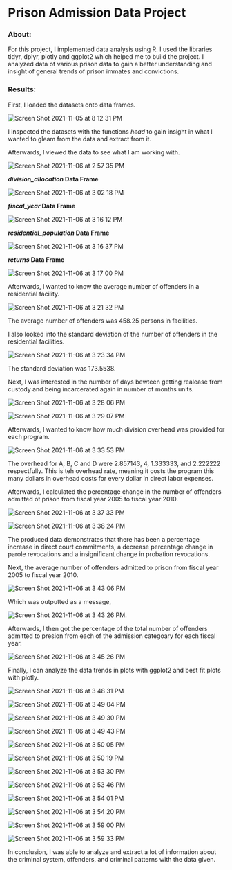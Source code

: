 # Prison Admission Data Project
### About: 

For this project, I implemented data analysis using R. I used the libraries tidyr, dplyr, plotly and ggplot2 which helped me to build the project. I analyzed data of various prison data to gain a better understanding and insight of general trends of prison immates and convictions. 
 
### Results: 

First, I loaded the datasets onto data frames.

![Screen Shot 2021-11-05 at 8 12 31 PM](https://user-images.githubusercontent.com/89553126/140592904-959494e8-636e-4a70-86f0-f19d1179d1d7.png)

I inspected the datasets with the functions *head* to gain insight in what I wanted to gleam from the data and extract from it.


Afterwards, I viewed the data to see what I am working with. 

![Screen Shot 2021-11-06 at 2 57 35 PM](https://user-images.githubusercontent.com/89553126/140622269-1a78a511-7736-431c-a004-2855edaba60a.png)

***division_allocation* Data Frame**

![Screen Shot 2021-11-06 at 3 02 18 PM](https://user-images.githubusercontent.com/89553126/140622364-4460dc5a-1130-4613-8102-7580d921c325.png)

***fiscal_year* Data Frame**

![Screen Shot 2021-11-06 at 3 16 12 PM](https://user-images.githubusercontent.com/89553126/140622722-10d801f0-c1d5-4607-970e-d05e0984b998.png)

***residential_population* Data Frame**

![Screen Shot 2021-11-06 at 3 16 37 PM](https://user-images.githubusercontent.com/89553126/140622727-258eb3f3-22f1-4137-baf0-88ca65afb8ce.png)

***returns* Data Frame**

![Screen Shot 2021-11-06 at 3 17 00 PM](https://user-images.githubusercontent.com/89553126/140622741-8c95a05c-6933-45e7-b4cb-36fb1f48493b.png)

Afterwards, I wanted to know the average number of offenders in a residential facility.
 
![Screen Shot 2021-11-06 at 3 21 32 PM](https://user-images.githubusercontent.com/89553126/140622821-2787ff02-9828-4ab4-8533-6367438a0e1a.png)

The average number of offenders was 458.25 persons in facilities. 

I also looked into the standard deviation of the number of offenders in the residential facilities.  

![Screen Shot 2021-11-06 at 3 23 34 PM](https://user-images.githubusercontent.com/89553126/140622868-2a7b0a12-5e1a-4a26-aed3-24383e9bab77.png)

The standard deviation was 173.5538.

Next, I was interested in the number of days bewteen getting realease from custody and being incarcerated again in number of months units.
 
![Screen Shot 2021-11-06 at 3 28 06 PM](https://user-images.githubusercontent.com/89553126/140622933-72cf37db-35b0-452f-9232-4c9c75f202fa.png)

![Screen Shot 2021-11-06 at 3 29 07 PM](https://user-images.githubusercontent.com/89553126/140622956-0d25fc14-9f7b-4b4d-aa41-03d3566c5f13.png)

Afterwards, I wanted to know how much division overhead was provided for each program.
 
![Screen Shot 2021-11-06 at 3 33 53 PM](https://user-images.githubusercontent.com/89553126/140623047-0299693d-483b-4b6b-9909-bdceddca0bae.png)

The overhead for A, B, C and D were 2.857143, 4, 1.333333, and 2.222222 respectfully. This is teh overhead rate, meaning it costs the program this many dollars in overhead costs for every dollar in direct labor expenses.

Afterwards,  I calculated the percentage change in the number of offenders admitted ot prison from fiscal year 2005 to fiscal year 2010.
 
![Screen Shot 2021-11-06 at 3 37 33 PM](https://user-images.githubusercontent.com/89553126/140623131-b7368ebe-8bd3-48ac-a14b-ec6e2bc273b9.png)

![Screen Shot 2021-11-06 at 3 38 24 PM](https://user-images.githubusercontent.com/89553126/140623149-6f61bce3-1d4d-4ca0-8e83-a31270a35758.png)

The produced data demonstrates that there has been a percentage increase in direct court commitments, a decrease percentage change in parole revocations and a insignificant change in probation revocations.

Next, the average number of offenders admitted to prison from fiscal year 2005 to fiscal year 2010.

![Screen Shot 2021-11-06 at 3 43 06 PM](https://user-images.githubusercontent.com/89553126/140623250-b90458e2-5999-4b86-9e67-091e06a011cd.png)

Which was outputted as a message, 

![Screen Shot 2021-11-06 at 3 43 26 PM](https://user-images.githubusercontent.com/89553126/140623260-ec2d0210-a735-4410-b905-f9d70c5a5501.png).

Afterwards, I then got the percentage of the total number of offenders admitted to presion from each of the admission categoary for each fiscal year.  

![Screen Shot 2021-11-06 at 3 45 26 PM](https://user-images.githubusercontent.com/89553126/140623303-1d92a489-1158-4dff-8975-9b5e3b788e1b.png)

Finally, I can analyze the data trends in plots with ggplot2 and best fit plots with plotly.

![Screen Shot 2021-11-06 at 3 48 31 PM](https://user-images.githubusercontent.com/89553126/140623372-97eb8dfa-cf4c-4b41-8768-38bd7c6aa058.png)

![Screen Shot 2021-11-06 at 3 49 04 PM](https://user-images.githubusercontent.com/89553126/140623373-8e118947-21ef-4473-814c-35469cf17735.png)

![Screen Shot 2021-11-06 at 3 49 30 PM](https://user-images.githubusercontent.com/89553126/140623384-c49ea6ca-f3ea-4487-8af9-9aee5fa263ee.png)

![Screen Shot 2021-11-06 at 3 49 43 PM](https://user-images.githubusercontent.com/89553126/140623386-04dd6587-ff4a-4736-906f-7365a5d4e44d.png)

![Screen Shot 2021-11-06 at 3 50 05 PM](https://user-images.githubusercontent.com/89553126/140623407-9e427e45-f616-4270-94a3-f6558982ed0d.png)

![Screen Shot 2021-11-06 at 3 50 19 PM](https://user-images.githubusercontent.com/89553126/140623413-19d2648d-bb0b-4d60-94ca-6148a38d1747.png)

![Screen Shot 2021-11-06 at 3 53 30 PM](https://user-images.githubusercontent.com/89553126/140623531-bc26e673-5925-4a1f-acc5-3f1c63dd946e.png)

![Screen Shot 2021-11-06 at 3 53 46 PM](https://user-images.githubusercontent.com/89553126/140623535-a0a6714b-2210-4b0c-b3bb-0c3b31262cf5.png)

![Screen Shot 2021-11-06 at 3 54 01 PM](https://user-images.githubusercontent.com/89553126/140623537-19df5b4a-ec74-4c7e-a99f-c3a2a93b144d.png)

![Screen Shot 2021-11-06 at 3 54 20 PM](https://user-images.githubusercontent.com/89553126/140623539-5578ceb2-b0d6-470c-aa8c-a7a9673997f6.png)

![Screen Shot 2021-11-06 at 3 59 00 PM](https://user-images.githubusercontent.com/89553126/140623638-7ad8f5f6-3f75-45f4-b7f8-d1a906ff129e.png)

![Screen Shot 2021-11-06 at 3 59 33 PM](https://user-images.githubusercontent.com/89553126/140623640-64d2496c-7fdd-40e1-ab87-568c361bdf36.png)

In conclusion, I was able to analyze and extract a lot of information about the criminal system, offenders, and criminal patterns with the data given.
